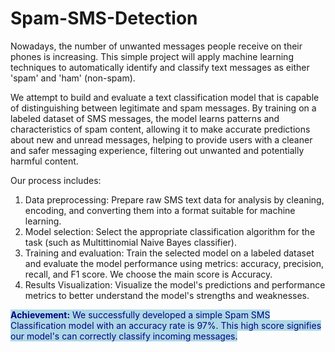 # Spam-SMS-Detection
Nowadays, the number of unwanted messages people receive on their phones is increasing. This simple project will apply machine learning techniques to automatically identify and classify text messages as either 'spam' and 'ham' (non-spam).

We attempt to build and evaluate a text classification model that is capable of distinguishing between legitimate and spam messages. By training on a labeled dataset of SMS messages, the model learns patterns and characteristics of spam content, allowing it to make accurate predictions about new and unread messages, helping to provide users with a cleaner and safer messaging experience, filtering out unwanted and potentially harmful content.

Our process includes:
1. Data preprocessing: Prepare raw SMS text data for analysis by cleaning, encoding, and converting them into a format suitable for machine learning.
3. Model selection: Select the appropriate classification algorithm for the task (such as Multittinomial Naive Bayes classifier).
4. Training and evaluation: Train the selected model on a labeled dataset and evaluate the model performance using metrics: accuracy, precision, recall, and F1 score. We choose the main score is Accuracy.
5. Results Visualization: Visualize the model's predictions and performance metrics to better understand the model's strengths and weaknesses.

<span style='background:lightblue; color:navy'>
    <b>Achievement:</b> We successfully developed a simple Spam SMS Classification model with an accuracy rate is 97%. This high score signifies our model's can correctly classify incoming messages.
</span>